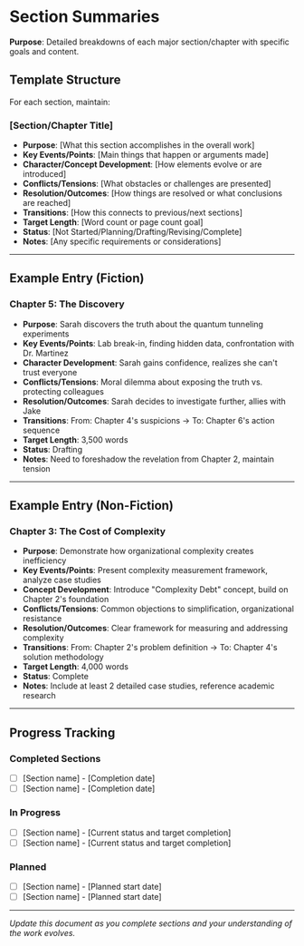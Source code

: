 # Section Summaries

**Purpose**: Detailed breakdowns of each major section/chapter with specific goals and content.

## Template Structure

For each section, maintain:

### [Section/Chapter Title]
- **Purpose**: [What this section accomplishes in the overall work]
- **Key Events/Points**: [Main things that happen or arguments made]
- **Character/Concept Development**: [How elements evolve or are introduced]
- **Conflicts/Tensions**: [What obstacles or challenges are presented]
- **Resolution/Outcomes**: [How things are resolved or what conclusions are reached]
- **Transitions**: [How this connects to previous/next sections]
- **Target Length**: [Word count or page count goal]
- **Status**: [Not Started/Planning/Drafting/Revising/Complete]
- **Notes**: [Any specific requirements or considerations]

---

## Example Entry (Fiction)

### Chapter 5: The Discovery
- **Purpose**: Sarah discovers the truth about the quantum tunneling experiments
- **Key Events/Points**: Lab break-in, finding hidden data, confrontation with Dr. Martinez
- **Character Development**: Sarah gains confidence, realizes she can't trust everyone
- **Conflicts/Tensions**: Moral dilemma about exposing the truth vs. protecting colleagues
- **Resolution/Outcomes**: Sarah decides to investigate further, allies with Jake
- **Transitions**: From: Chapter 4's suspicions → To: Chapter 6's action sequence
- **Target Length**: 3,500 words
- **Status**: Drafting
- **Notes**: Need to foreshadow the revelation from Chapter 2, maintain tension

---

## Example Entry (Non-Fiction)

### Chapter 3: The Cost of Complexity
- **Purpose**: Demonstrate how organizational complexity creates inefficiency
- **Key Events/Points**: Present complexity measurement framework, analyze case studies
- **Concept Development**: Introduce "Complexity Debt" concept, build on Chapter 2's foundation
- **Conflicts/Tensions**: Common objections to simplification, organizational resistance
- **Resolution/Outcomes**: Clear framework for measuring and addressing complexity
- **Transitions**: From: Chapter 2's problem definition → To: Chapter 4's solution methodology
- **Target Length**: 4,000 words
- **Status**: Complete
- **Notes**: Include at least 2 detailed case studies, reference academic research

---

## Progress Tracking

### Completed Sections
- [ ] [Section name] - [Completion date]
- [ ] [Section name] - [Completion date]

### In Progress
- [ ] [Section name] - [Current status and target completion]
- [ ] [Section name] - [Current status and target completion]

### Planned
- [ ] [Section name] - [Planned start date]
- [ ] [Section name] - [Planned start date]

---

*Update this document as you complete sections and your understanding of the work evolves.*